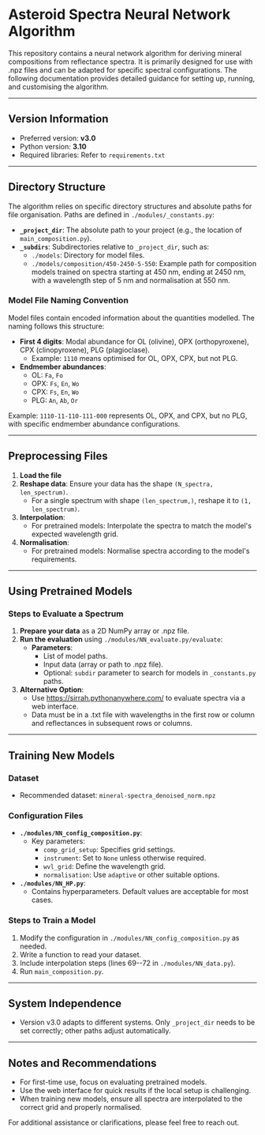 # Asteroid Spectra Neural Network Algorithm

This repository contains a neural network algorithm for deriving mineral compositions from reflectance spectra. It is primarily designed for use with .npz files and can be adapted for specific spectral configurations. The following documentation provides detailed guidance for setting up, running, and customising the algorithm.

---

## **Version Information**

- Preferred version: **v3.0**
- Python version: **3.10**
- Required libraries: Refer to `requirements.txt`

---

## **Directory Structure**

The algorithm relies on specific directory structures and absolute paths for file organisation. Paths are defined in `./modules/_constants.py`:

- **`_project_dir`**: The absolute path to your project (e.g., the location of `main_composition.py`).
- **`_subdirs`**: Subdirectories relative to `_project_dir`, such as:
  - `./models`: Directory for model files.
  - `./models/composition/450-2450-5-550`: Example path for composition models trained on spectra starting at 450 nm, ending at 2450 nm, with a wavelength step of 5 nm and normalisation at 550 nm.

### **Model File Naming Convention**

Model files contain encoded information about the quantities modelled. The naming follows this structure:

- **First 4 digits**: Modal abundance for OL (olivine), OPX (orthopyroxene), CPX (clinopyroxene), PLG (plagioclase).
  - Example: `1110` means optimised for OL, OPX, CPX, but not PLG.
- **Endmember abundances**:
  - OL: `Fa`, `Fo`
  - OPX: `Fs`, `En`, `Wo`
  - CPX: `Fs`, `En`, `Wo`
  - PLG: `An`, `Ab`, `Or`

Example: `1110-11-110-111-000` represents OL, OPX, and CPX, but no PLG, with specific endmember abundance configurations.

---

## **Preprocessing Files**

1. **Load the file**
2. **Reshape data**: Ensure your data has the shape `(N_spectra, len_spectrum)`.
   - For a single spectrum with shape `(len_spectrum,)`, reshape it to `(1, len_spectrum)`.
3. **Interpolation**:
   - For pretrained models: Interpolate the spectra to match the model's expected wavelength grid.
4. **Normalisation**:
   - For pretrained models: Normalise spectra according to the model's requirements.

---

## **Using Pretrained Models**

### **Steps to Evaluate a Spectrum**

1. **Prepare your data** as a 2D NumPy array or .npz file.
2. **Run the evaluation** using `./modules/NN_evaluate.py/evaluate`:
   - **Parameters**:
     - List of model paths.
     - Input data (array or path to .npz file).
     - Optional: `subdir` parameter to search for models in `_constants.py` paths.
3. **Alternative Option**:
   - Use <a href="https://sirrah.pythonanywhere.com/" target="_blank">https://sirrah.pythonanywhere.com/</a> to evaluate spectra via a web interface.
   - Data must be in a .txt file with wavelengths in the first row or column and reflectances in subsequent rows or columns.

---

## **Training New Models**

### **Dataset**

- Recommended dataset: `mineral-spectra_denoised_norm.npz`

### **Configuration Files**

- **`./modules/NN_config_composition.py`**:
  - Key parameters:
    - `comp_grid_setup`: Specifies grid settings.
    - `instrument`: Set to `None` unless otherwise required.
    - `wvl_grid`: Define the wavelength grid.
    - `normalisation`: Use `adaptive` or other suitable options.
- **`./modules/NN_HP.py`**:
  - Contains hyperparameters. Default values are acceptable for most cases.

### **Steps to Train a Model**

1. Modify the configuration in `./modules/NN_config_composition.py` as needed.
2. Write a function to read your dataset.
3. Include interpolation steps (lines 69--72 in `./modules/NN_data.py`).
4. Run `main_composition.py`.

---

## **System Independence**

- Version v3.0 adapts to different systems. Only `_project_dir` needs to be set correctly; other paths adjust automatically.

---

## **Notes and Recommendations**

- For first-time use, focus on evaluating pretrained models.
- Use the web interface for quick results if the local setup is challenging.
- When training new models, ensure all spectra are interpolated to the correct grid and properly normalised.

For additional assistance or clarifications, please feel free to reach out.

